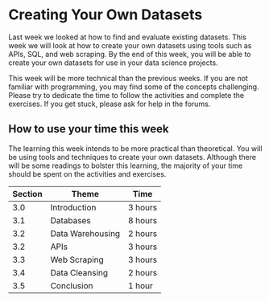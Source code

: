 # Creating Your Own Datasets

Last week we looked at how to find and evaluate existing datasets. This week we
will look at how to create your own datasets using tools such as APIs, SQL, and
web scraping. By the end of this week, you will be able to create your own
datasets for use in your data science projects.

This week will be more technical than the previous weeks. If you are not
familiar with programming, you may find some of the concepts challenging. Please
try to dedicate the time to follow the activities and complete the exercises. If
you get stuck, please ask for help in the forums.

## How to use your time this week

The learning this week intends to be more practical than theoretical. You will
be using tools and techniques to create your own datasets. Although there will
be some readings to bolster this learning, the majority of your time should be
spent on the activities and exercises.

| Section | Theme          | Time    |
| ------- | -------------- | ------- |
| 3.0     | Introduction   | 3 hours |
| 3.1     | Databases      | 8 hours |
| 3.2     | Data Warehousing           | 2 hours |
| 3.2     | APIs           | 3 hours |
| 3.3     | Web Scraping   | 3 hours |
| 3.4     | Data Cleansing | 2 hours |
| 3.5     | Conclusion     | 1 hour  |
